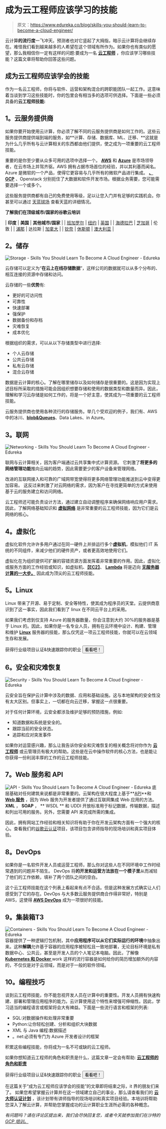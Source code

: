 # 成为云工程师应该学习的技能

> 原文：<https://www.edureka.co/blog/skills-you-should-learn-to-become-a-cloud-engineer/>

云计算**的流行度**一飞冲天。预测者也对它竖起了大拇指，暗示云计算将会继续存在。难怪我们看到越来越多的人希望在这个领域有所作为。如果你也有类似的愿望，那么我相信你一定有这样的问题:要成为一名 **[云工程师](https://www.edureka.co/blog/cloud-engineer-roles-and-responsibilities/)** ，你应该学习哪些技能？这篇文章将帮助你回答这些问题。

## **成为云工程师应该学会的技能**

作为一名云工程师，你将与软件、运营和架构混合的跨职能团队一起工作。这意味着当谈到学习这些技能时，你的包里会有相当多的选项可供选择。下面是一些必须具备的**云工程师技能:**

## **1。云服务提供商**

如果你要开始使用云计算，你必须了解不同的云服务提供商是如何工作的。这些云服务提供商提供端到端的服务，如**计算、存储、数据库、ML、迁移、**这就是为什么几乎所有与云计算相关的东西都由他们提供，使之成为一项重要的云工程师技能。

重要的是你至少要从众多可用的选项中选择一个。 [**AWS**](https://www.edureka.co/blog/amazon-aws-tutorial/) 和 **[Azure](https://www.edureka.co/blog/microsoft-azure-tutorial)** 是市场领导者，在云市场上并驾齐驱。AWS 拥有占据市场首位的经验，并以其利基而闻名。Azure 是微软的一个产品，使得它更容易与几乎所有的微软产品进行集成。 **[、GCP](https://www.edureka.co/blog/google-cloud-platform-tutorial/)** 、Openstack 分别扼住了大数据和软件开发市场。根据业务需要，您可能需要选择一个或多个。

这些服务提供商都有自己的免费使用等级，足以让您入门并有足够的实践机会。你甚至可以通过 [天蓝球场](https://www.edureka.co/masters-program/azure-cloud-engineer-certification-training) 查看天蓝的详细情况。

**了解我们在顶级城市/国家的谷歌云培训**

| **印度** | **美国** | **其他城市/国家** |
| [班加罗尔](https://www.edureka.co/google-cloud-architect-certification-training-bangalore) | [纽约](https://www.edureka.co/google-cloud-architect-certification-training-new-york-city) | [英国](https://www.edureka.co/google-cloud-architect-certification-training-uk) |
| [海德拉巴](https://www.edureka.co/google-cloud-architect-certification-training-hyderabad) | [芝加哥](https://www.edureka.co/google-cloud-architect-certification-training-chicago) | 伦敦 |
| [浦那](https://www.edureka.co/google-cloud-architect-certification-training-pune) | 达拉斯 | [加拿大](https://www.edureka.co/google-cloud-architect-certification-training-canada) |
| [钦奈](https://www.edureka.co/google-cloud-architect-certification-training-chennai) | [休斯顿](https://www.edureka.co/google-cloud-architect-certification-training-houston) | [澳大利亚](https://www.edureka.co/google-cloud-architect-certification-training-australia) |

## **2。储存**

![Storage - Skills You Should Learn To Become A Cloud Engineer - Edureka](img/7f1221842604a0ccada687af84635410.png)

云存储可以定义为“**在云上在线存储数据**”，这样公司的数据就可以从多个分布的、相互连接的资源中存储和访问。

云存储的一些**优势**有:

*   更好的可访问性
*   可靠性
*   快速部署
*   强保护
*   数据备份和存档
*   灾难恢复
*   成本优化

根据组织的需求，可以从以下存储类型中进行选择:

*   个人云存储
*   公共云存储
*   私有云存储
*   混合云存储

数据是云计算的核心。了解在哪里储存以及如何储存是很重要的。这是因为实现上述目标所采取的措施可能会因组织想要存储和使用的数据类型和数量而异。因此，理解和学习云存储是如何工作的，将是一个好主意，使其成为一项重要的云工程师技能。

云服务提供商也使用各种流行的存储服务。举几个受欢迎的例子，我们有[](https://www.edureka.co/blog/s3-aws-amazon-simple-storage-service/)、AWS 中的冰川、[**blob&Queues**](https://www.edureka.co/blog/azure-storage-tutorial/)、Data Lakes、in Azure。

## **3。联网**

![Networking - Skills You Should Learn To Become A Cloud Engineer - Edureka](img/707fde49ec14a664fbf8daeef8fbf8b0.png)

联网与云计算相关，因为客户端通过云共享集中式计算资源。 它刺激了**将更多的网络管理功能**推向云端的趋势，因此需要更少的客户设备来管理网络。

改进的互联网接入和可靠的广域网带宽使得将更多网络管理功能推送到云中变得更加容易。 这反过来刺激了对云网络的需求，因为客户在寻找更简单的方式来使用基于云的服务建立和访问网络。

云工程师还可能负责设计方法，通过建立自动调整程序来确保网络响应用户需求。因此，了解网络基础知识和 **[虚拟网络](https://www.edureka.co/blog/azure-virtual-network-tutorial/)** 是非常重要的云工程师技能，因为它们是云网络的核心。

## **4。虚拟化**

虚拟化软件允许许多用户通过在同一硬件上并排运行多个**虚拟机**，模拟他们 IT 系统的不同组件，来减少他们的硬件资产，或者更高效地使用它们。

虚拟化在为组织提供可扩展的容错资源方面发挥着非常重要的作用。因此，虚拟化或服务方面的工作经验或知识，如虚拟机、**[【EC2】](https://www.edureka.co/blog/ec2-aws-tutorial-elastic-compute-cloud/)**、 **[Lambda](https://www.edureka.co/blog/introduction-to-lambda-architecture/)** 将是迈向 **[无服务器计算的一大步。](https://www.edureka.co/blog/aws-lambda-tutorial)** 因此成为顶尖的云工程师技能。

## **5。Linux**

Linux 带来了开源、易于定制、安全等特性，使其成为程序员的天堂。云提供商意识到了这一事实，因此我们看到了 linux 在不同云平台上的采用。

如果我们考虑到仅支持 Azure 的服务器数量，你会注意到大约 30%的服务器是基于 Linux 的。因此，如果你是一名专业人员，拥有在云环境中设计、构建、管理和维护 **[Linux](https://www.edureka.co/blog/duties-of-a-linux-administrator/)** 服务器的技能，那么仅凭这一项云工程师技能，你就可以在云领域生存和发展。

获得行业级项目认证&快速跟踪你的职业 [<button>看看吧！</button>](https://www.edureka.co/masters-program/cloud-architect-training)

## **6。安全和灾难恢复**

![Security - Skills You Should Learn To Become A Cloud Engineer - Edureka](img/36948ae4447cbda3bc3ccc73da3d2fc7.png)

云安全旨在保护云计算中涉及的数据、应用和基础设施。这与本地架构的安全性没有太大区别。但事实上，一切都在向云迁移，掌握这一点很重要。

对于任何计算环境，云安全都涉及维护足够的预防措施，例如:

*   知道数据和系统是安全的。
*   跟踪当前的安全状态。
*   追踪和应对突发事件

如果你对运营感兴趣，那么让我告诉你安全和灾难恢复的相关概念将对你作为 **[云工程师](https://www.edureka.co/blog/cloud-engineer)** 或云管理员有极大的帮助。这些是在云中操作软件的核心方法，也是能让你获得一份利润丰厚的工作的云工程师技能。

## **7。Web 服务和 API**

![API - Skills You Should Learn To Become A Cloud Engineer - Edureka](img/0160ea16420873d55720d9830cd8905c.png)  底层基础对任何建筑来说都是非常重要的。云架构在很大程度上基于**[API](https://www.edureka.co/blog/how-to-write-restful-web-services-with-jax-ws/)**和 **[ Web 服务](https://www.edureka.co/blog/web-services-the-real-deal/)** ，因为 Web 服务为开发者提供了通过互联网集成 Web 应用的方法。 **XML** ， **SOAP** ， ** WSDL ** 和 UDDI 开放标准用于标记数据，传输数据，描述和列出可用的服务。另外，您需要 API 来完成所需的集成。

因此，拥有网站工作经验和相关知识将有助于你在开发云架构方面有一个强大的核心。查看我们的[谷歌云认证](https://www.edureka.co/google-cloud-architect-certification-training)项目，该项目包含讲师指导的现场培训和真实项目体验。

## **8。DevOps**

如果你是一名软件开发人员或运营工程师，那么你对这些人在不同环境中工作时经常遇到的问题并不陌生。 DevOps 将**的开发和运营方法放在一个模子里**从而减轻了他们的工作依赖，填补了两个团队之间的空白。

这个云工程师技能在这个列表上看起来有点不合适。但是这种发展方式确实让人们感受到了它的存在。DevOps 与大多数云服务提供商合作得非常好，特别是 AWS，这使得 **[AWS DevOps](https://www.edureka.co/blog/aws-devops-a-new-approach-to-software-deployment/)** 成为一项很好的技能。

## **9。集装箱T3**

![Containers - Skills You Should Learn To Become A Cloud Engineer - Edureka](img/933d7c31a13217b272e557f1f77079fe.png)容器提供了一种逻辑打包机制，其中**应用程序可以从它们实际运行的环境**中抽象出来。这种**解耦**允许基于容器的应用程序被轻松且一致地部署，无论目标环境是私有数据中心、公共云，甚至是开发人员的个人笔记本电脑。因此，了解像 **[ Kubernetes 和 Docker ](https://www.edureka.co/blog/kubernetes-vs-docker/)** work 这样的流行容器是如何给你的简历增加额外的内容的，不仅仅是对于云领域，而是对于一般的软件领域。

## **10。编程技巧**

谈到云工程师技能，你不能忽视开发人员在计算中的重要性。开发人员拥有快速构建、部署和管理应用程序的能力。云计算使用这个特性来增强可伸缩性。因此，学习适当的编程语言或框架将会大有裨益。下面是一些流行语言和框架的列表:

*   SQL:对数据操作和处理非常重要
*   Python:让你轻松创建、分析和组织大块数据
*   XML 与 Java 编程:数据描述
*   。net:必须有专门为 Azure 开发者设计的框架

积累这些编程技能，你将成为一名不可或缺的云工程师。

如果你想知道云工程师的角色和职责是什么，这篇文章一定会有帮助: **[云工程师的角色和职责](https://www.edureka.co/blog/cloud-engineer-roles-and-responsibilities/)**

获得行业级项目认证&快速跟踪你的职业 [<button>看看吧！</button>](https://www.edureka.co/masters-program/cloud-architect-training)

在这篇关于“成为云工程师应该学会的技能”的文章即将结束之际，it 界的朋友们来了。 如果您希望掌握云计算并在这一领域建立自己的事业，那么请查看我们的 [**云大师认证计划**](https://www.edureka.co/masters-program/cloud-architect-training) ，该计划带有讲师指导的现场培训和真实项目经验。本培训将帮助您深入了解云计算，并帮助您掌握成功的云计算职业生涯所必需的各种概念。

*有问题吗？请在评论区提出来，我们会尽快回复您，或者今天就参加我们在沙特的 [GCP 培训。](https://www.edureka.co/google-cloud-architect-certification-training-saudi-arabia)*